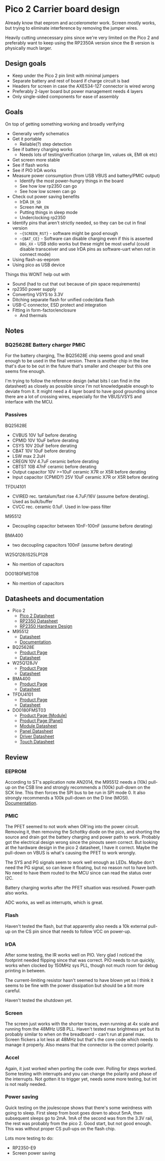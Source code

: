 # Pico 2 Carrier board design

Already know that eeprom and accelerometer work.
Screen mostly works, but trying to eliminate interference by removing the jumper wires.

Heavily cutting unnecessary pins since we're very limited on the Pico 2 and preferably want to 
keep using the RP2350A version since the B version is physically much larger.

## Design goals

- Keep under the Pico 2 pin limit with minimal jumpers
- Separate battery and rest of board if charge circuit is bad
- Headers for screen in case the AXE534-127 connector is wired wrong
- Preferably 2-layer board but power management needs 4 layers
- Only single-sided components for ease of assembly

## Goals

On top of getting something working and broadly verifying 

- Generally verify schematics
- Get it portable
    - Reliable(?) step detection
- See if battery charging works
    - Needs lots of testing/verification (charge lim, values ok, EMI ok etc)
- Get screen more stable
- See if flash works
- See if PIO IrDA works
- Measure power consumption (from USB VBUS and battery/PMIC output)
    - Identify the most power-hungry things in the board
    - See how low rp2350 can go
    - See how low screen can go
- Check out power saving benefits
    - IrDA `IR_SD`
    - Screen `PWR_EN`
    - Putting things in sleep mode
    - Underclocking rp2350
- Identify pins that aren't strictly needed, so they can be cut in final version
    - `~{SCREEN_RST}` - software might be good enough
    - `~{BAT_CE}` - Software can disable charging even if this is asserted
    - `DBG_XX` - USB stdio works but these might be most useful
        (could disable transceiver and use IrDA pins as software-uart when not in connect mode)
- Using flash-as-eeprom
- Using pico as USB device

Things this WONT help out with

- Sound (had to cut that out because of pin space requirements)
- rp2350 power supply
- Converting VSYS to 3.3V
- Ditching separate flash for unified code/data flash
- USB-C connector, ESD protect and integration
- Fitting in form-factor/enclosure
    - And thermals

## Notes

### BQ25628E Battery charger PMIC

For the battery charging, The BQ25628E chip seems good and small enough to be used in the final version.
There is another chip in the line that's due to be out in the future that's smaller and cheaper 
but this one seems fine enough.

I'm trying to follow the reference design (what bits I can find in the datasheet) as closely as possible
since I'm not knowledgeable enough to deviate from it.
It might need a 4 layer board to have good grounding since there are a lot of crossing wires, especially
for the VBUS/VSYS and interface with the MCU.


### Passives

BQ25628E

- CVBUS 10V 1uF before derating
- CPMID 10V 10uF before derating
- CSYS 10V 20uF before derating
- CBAT 10V 10uF before derating
- LSW max 2.2uH
- CREGN 10V 4.7uF ceramic before derating
- CBTST 10B 47nF ceramic before derating
- Output capacitor 10V >=10uF ceramic X7R or X5R before derating
- Input capacitor (CPMID?) 25V 10uF ceramic X7R or X5R before derating


TFDU4101

- CVIRED rec. tantalum/fast rise 4.7uF/16V (assume before derating). Used as bulk/buffer
- CVCC rec. ceramic 0.1uF. Used in low-pass filter

M95512

- Decoupling capacitor between 10nF-100nF (assume before derating)

BMA400

- two decoupling capacitors 100nF (assume before derating)

W25Q128/IS25LP128

- No mention of capacitors

DO0180FMST08

- No mention of capacitors

## Datasheets and documentation

- Pico 2
    - [Pico 2 Datasheet](https://datasheets.raspberrypi.com/pico/pico-2-datasheet.pdf)
    - [RP2350 Datasheet](https://datasheets.raspberrypi.com/rp2350/rp2350-datasheet.pdf)
    - [RP2350 Hardware Design](https://datasheets.raspberrypi.com/rp2350/hardware-design-with-rp2350.pdf)
- M95512
    - [Datasheet](https://www.st.com/en/memories/m95512-w.html#documentation)
    - [Documentation](https://www.st.com/en/memories/m95512-w.html#documentation).
- BQ25628E
    - [Product Page](https://www.ti.com/product/BQ25628E)
    - [Datasheet](https://www.ti.com/lit/ds/symlink/bq25628e.pdf)
- W25Q128JV
    - [Product Page](https://www.winbond.com/hq/product/code-storage-flash-memory/serial-nor-flash/?__locale=en&partNo=W25Q128JV)
    - [Datasheet](https://www.mouser.com/datasheet/2/949/w25q128jv_revf_03272018_plus-1489608.pdf)
- BMA400
    - [Product Page](https://www.bosch-sensortec.com/products/motion-sensors/accelerometers/bma400/)
    - [Datasheet](https://www.bosch-sensortec.com/media/boschsensortec/downloads/datasheets/bst-bma400-ds000.pdf)
- TFDU4101
    - [Product Page](https://www.vishay.com/en/product/81288/)
    - [Datasheet](https://www.vishay.com/docs/81288/tfdu4101.pdf)
- DO0180FMST03
    - [Product Page (Module)](https://www.dwo.net.cn/pd.jsp?id=11924#_jcp=3_38)
    - [Product Page (Panel)](https://www.dwo.net.cn/pd.jsp?fromColId=2&id=11921#_pp=2_322)
    - [Module Datasheet](https://18746902.s21i.faimallusr.com/61/1/ABUIABA9GAAgivThrgYols7tsgE.pdf)
    - [Panel Datasheet](https://18746902.s21i.faimallusr.com/61/1/ABUIABA9GAAgm-3hrgYoq5PDogM.pdf)
    - [Driver Datasheet](https://18746902.s21i.faimallusr.com/61/1/ABUIABA9GAAgzvThrgYo8pyQBw.pdf)
    - [Touch Datasheet](https://18746902.s21i.faimallusr.com/61/1/ABUIABA9GAAg0-ThrgYosMjsrAY.pdf)

## Review

### EEPROM

According to ST's application note AN2014, the M95512 needs a (10k) pull-up on
the CSB line and strongly recommends a (100k) pull-down on the SCK line.
This then forces the SPI bus to be run in SPI mode 0.
It also strongly recommends a 100k pull-down on the D line (MOSI).
[Documentation](https://www.st.com/en/memories/m95512-w.html#documentation).

### PMIC

The PFET seemed to not work when OR'ing into the power circuit.
Removing it, then removing the Schottky diode on the pico, and shorting the
source and drain got the battery charging and power path to work.
Probably got the electrical design wrong since the pinouts seem correct.
But looking at the hardware design in the pico 2 datasheet, I have it correct.
Maybe the pull-down on VBUS is what's causing the PFET to work wrongly.

The SYS and PG signals seem to work well enough as LEDs.
Maybe don't need the PG signal, so can leave it floating, but no reason not to
have both.
No need to have them routed to the MCU since can read the status over I2C.

Battery charging works after the PFET situation was resolved.
Power-path also works.

ADC works, as well as interrupts, which is great.

### Flash

Haven't tested the flash, but that apparently also needs a 10k external pull-up
on the CS pin since that needs to follow VCC on power-up.

### IrDA

After some testing, the IR works well on PIO. Very glad I noticed the footprint
needed flipping since that was correct.
PIO needs to run quickly, works when clocked by 150MHz sys PLL, though not much
room for debug printing in between.

The current-limiting resistor hasn't seemed to have blown yet so I think it
seems to be fine with the power dissipation but should be a bit more careful.

Haven't tested the shutdown yet.

### Screen

The screen just works with the shorter traces, even running at 4x scale and
running from the 48MHz USB PLL.
Haven't tested max brightness yet but its probably similar to when on the
breadboard - can't run at panel max.
Screen flickers a lot less at 48MHz but that's the core code which needs to
manage it properly.
Also means that the connector is the correct polarity.

### Accel

Again, it just worked when porting the code over.
Polling for steps worked.
Some testing with interrupts and you can change the polarity and phase of the
interrupts.
Not gotten it to trigger yet, needs some more testing, but int is not really
needed.

### Power saving

Quick testing on the joulescope shows that there's some weirdness with going to
sleep.
First sleep from boot goes down to about 5mA, then subsequent sleeps go to 2mA.
1mA of the second was from the 3.3V rail, the rest was probably from the pico 2.
Good start, but not good enough.
This was without proper CS pull-ups on the flash chip.

Lots more testing to do:

- RP2350-E9
- Screen power saving

